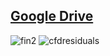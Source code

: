 ## [Google Drive](https://drive.google.com/drive/folders/1DydPe05n5XRVDCH9XXTGZOjGaeiT3amo?usp=share_link)
![fin2](https://user-images.githubusercontent.com/89298319/217648537-5e19322c-15ea-47d9-b16a-7ef886c9c1cd.png)
![cfdresiduals](https://user-images.githubusercontent.com/89298319/217657310-aa79b69c-1cf2-4738-a769-7018c3dc77c7.png)
